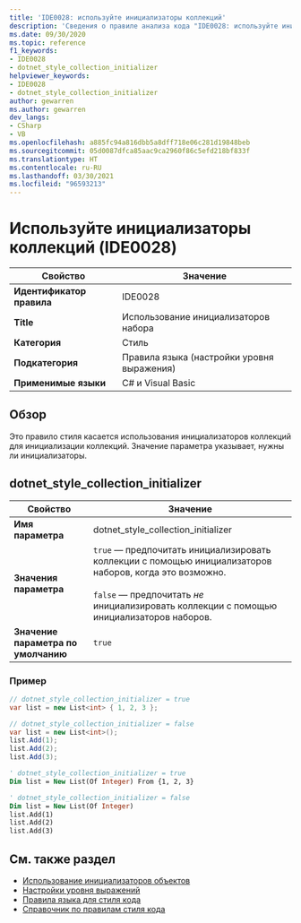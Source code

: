 ```yaml
---
title: 'IDE0028: используйте инициализаторы коллекций'
description: 'Сведения о правиле анализа кода "IDE0028: используйте инициализаторы коллекций"'
ms.date: 09/30/2020
ms.topic: reference
f1_keywords:
- IDE0028
- dotnet_style_collection_initializer
helpviewer_keywords:
- IDE0028
- dotnet_style_collection_initializer
author: gewarren
ms.author: gewarren
dev_langs:
- CSharp
- VB
ms.openlocfilehash: a885fc94a816dbb5a8dff718e06c281d19848beb
ms.sourcegitcommit: 05d0087dfca85aac9ca2960f86c5efd218bf833f
ms.translationtype: HT
ms.contentlocale: ru-RU
ms.lasthandoff: 03/30/2021
ms.locfileid: "96593213"
---
```

# <a name="use-collection-initializers-ide0028"></a>Используйте инициализаторы коллекций (IDE0028)

|Свойство|Значение|
|-|-|
| **Идентификатор правила** | IDE0028 |
| **Title** | Использование инициализаторов набора |
| **Категория** | Стиль |
| **Подкатегория** | Правила языка (настройки уровня выражения) |
| **Применимые языки** | C# и Visual Basic |

## <a name="overview"></a>Обзор

Это правило стиля касается использования инициализаторов коллекций для инициализации коллекций. Значение параметра указывает, нужны ли инициализаторы.

## <a name="dotnet_style_collection_initializer"></a>dotnet_style_collection_initializer

|Свойство|Значение|
|-|-|
| **Имя параметра** | dotnet_style_collection_initializer
| **Значения параметра** | `true` — предпочитать инициализировать коллекции с помощью инициализаторов наборов, когда это возможно.<br /><br />`false` — предпочитать *не* инициализировать коллекции с помощью инициализаторов наборов. |
| **Значение параметра по умолчанию** | `true` |

### <a name="example"></a>Пример

```csharp
// dotnet_style_collection_initializer = true
var list = new List<int> { 1, 2, 3 };

// dotnet_style_collection_initializer = false
var list = new List<int>();
list.Add(1);
list.Add(2);
list.Add(3);
```

```vb
' dotnet_style_collection_initializer = true
Dim list = New List(Of Integer) From {1, 2, 3}

' dotnet_style_collection_initializer = false
Dim list = New List(Of Integer)
list.Add(1)
list.Add(2)
list.Add(3)
```

## <a name="see-also"></a>См. также раздел

- [Использование инициализаторов объектов](ide0017.md)
- [Настройки уровня выражений](expression-level-preferences.md)
- [Правила языка для стиля кода](language-rules.md)
- [Справочник по правилам стиля кода](index.md)
